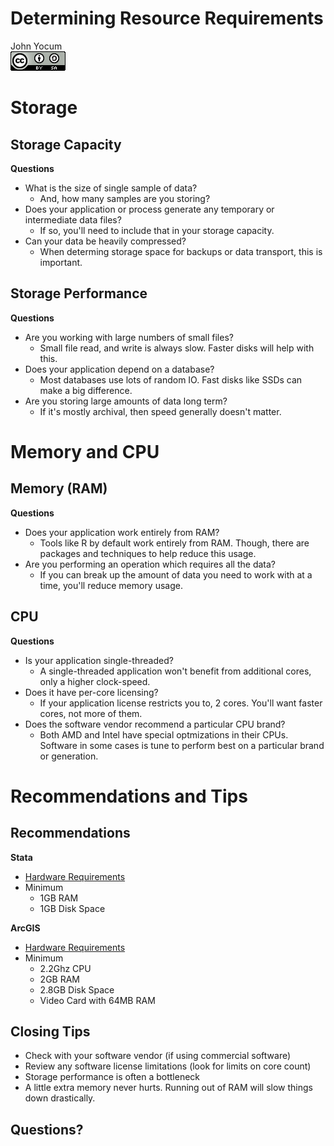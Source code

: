 # Determining Resource Requirements
John Yocum  
![CC BY-SA 4.0](../images/cc_by-sa_4.png)  



# Storage

## Storage Capacity

**Questions**

- What is the size of single sample of data?
    - And, how many samples are you storing?
- Does your application or process generate any temporary or intermediate data files?
    - If so, you'll need to include that in your storage capacity.
- Can your data be heavily compressed?
    - When determing storage space for backups or data transport, this is important.

## Storage Performance

**Questions**

- Are you working with large numbers of small files?
    - Small file read, and write is always slow. Faster disks will help with this.
- Does your application depend on a database?
    - Most databases use lots of random IO. Fast disks like SSDs can make a big difference.
- Are you storing large amounts of data long term?
    - If it's mostly archival, then speed generally doesn't matter.

# Memory and CPU

## Memory (RAM)

**Questions**

- Does your application work entirely from RAM?
    - Tools like R by default work entirely from RAM. Though, there are packages and techniques to help reduce this usage.
- Are you performing an operation which requires all the data?
    - If you can break up the amount of data you need to work with at a time, you'll reduce memory usage.

## CPU

**Questions**

- Is your application single-threaded?
    - A single-threaded application won't benefit from additional cores, only a higher clock-speed.
- Does it have per-core licensing?
    - If your application license restricts you to, 2 cores. You'll want faster cores, not more of them.
- Does the software vendor recommend a particular CPU brand?
    - Both AMD and Intel have special optmizations in their CPUs. Software in some cases is tune to perform best on a particular brand or generation.

# Recommendations and Tips

## Recommendations

**Stata**

- [Hardware Requirements](http://www.stata.com/support/faqs/windows/hardware-requirements/)
- Minimum
    - 1GB RAM
    - 1GB Disk Space


**ArcGIS**

- [Hardware Requirements](http://desktop.arcgis.com/en/system-requirements/latest/arcgis-desktop-system-requirements.htm#ESRI_SECTION1_4D839759F08146819E273A6DDD01DCBB)
- Minimum
    - 2.2Ghz CPU
    - 2GB RAM
    - 2.8GB Disk Space
    - Video Card with 64MB RAM

## Closing Tips

- Check with your software vendor (if using commercial software)
- Review any software license limitations (look for limits on core count)
- Storage performance is often a bottleneck
- A little extra memory never hurts. Running out of RAM will slow things down drastically.

## Questions?
